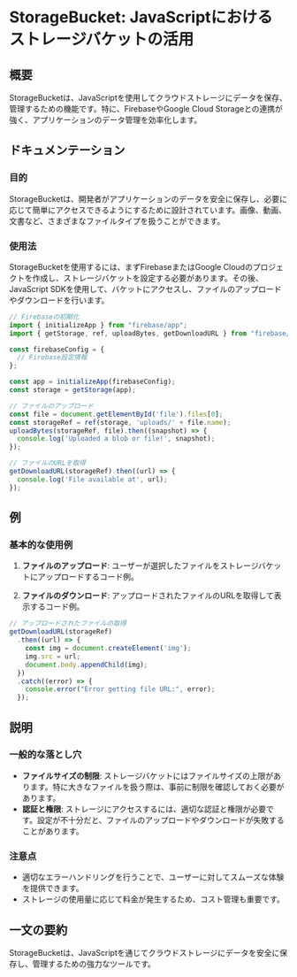 <!--
Meta Description: # StorageBucket: JavaScriptにおけるストレージバケットの活用 ## 概要 StorageBucketは、JavaScriptを使用してクラウドストレージにデータを保存、管理するための機能です。特に、FirebaseやGoogle Cloud Storageとの連携が強く、ア...
Meta Keywords: file, const, url, storageref, img
-->

# StorageBucket: JavaScriptにおけるストレージバケットの活用

## 概要
StorageBucketは、JavaScriptを使用してクラウドストレージにデータを保存、管理するための機能です。特に、FirebaseやGoogle Cloud Storageとの連携が強く、アプリケーションのデータ管理を効率化します。

## ドキュメンテーション
### 目的
StorageBucketは、開発者がアプリケーションのデータを安全に保存し、必要に応じて簡単にアクセスできるようにするために設計されています。画像、動画、文書など、さまざまなファイルタイプを扱うことができます。

### 使用法
StorageBucketを使用するには、まずFirebaseまたはGoogle Cloudのプロジェクトを作成し、ストレージバケットを設定する必要があります。その後、JavaScript SDKを使用して、バケットにアクセスし、ファイルのアップロードやダウンロードを行います。

```javascript
// Firebaseの初期化
import { initializeApp } from "firebase/app";
import { getStorage, ref, uploadBytes, getDownloadURL } from "firebase/storage";

const firebaseConfig = {
  // Firebase設定情報
};

const app = initializeApp(firebaseConfig);
const storage = getStorage(app);

// ファイルのアップロード
const file = document.getElementById('file').files[0];
const storageRef = ref(storage, 'uploads/' + file.name);
uploadBytes(storageRef, file).then((snapshot) => {
  console.log('Uploaded a blob or file!', snapshot);
});

// ファイルのURLを取得
getDownloadURL(storageRef).then((url) => {
  console.log('File available at', url);
});
```

## 例
### 基本的な使用例
1. **ファイルのアップロード**:
   ユーザーが選択したファイルをストレージバケットにアップロードするコード例。

2. **ファイルのダウンロード**:
   アップロードされたファイルのURLを取得して表示するコード例。

```javascript
// アップロードされたファイルの取得
getDownloadURL(storageRef)
  .then((url) => {
    const img = document.createElement('img');
    img.src = url;
    document.body.appendChild(img);
  })
  .catch((error) => {
    console.error("Error getting file URL:", error);
  });
```

## 説明
### 一般的な落とし穴
- **ファイルサイズの制限**: ストレージバケットにはファイルサイズの上限があります。特に大きなファイルを扱う際は、事前に制限を確認しておく必要があります。
- **認証と権限**: ストレージにアクセスするには、適切な認証と権限が必要です。設定が不十分だと、ファイルのアップロードやダウンロードが失敗することがあります。

### 注意点
- 適切なエラーハンドリングを行うことで、ユーザーに対してスムーズな体験を提供できます。
- ストレージの使用量に応じて料金が発生するため、コスト管理も重要です。

## 一文の要約
StorageBucketは、JavaScriptを通じてクラウドストレージにデータを安全に保存し、管理するための強力なツールです。